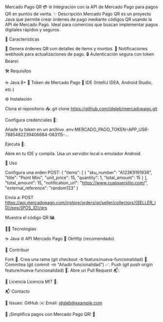 Mercado Pago QR 💳
🌐 Integración con la API de Mercado Pago para pagos QR en puntos de venta.
✨ Descripción
Mercado Pago QR es un proyecto Java que permite crear órdenes de pago mediante códigos QR usando la API de Mercado Pago. Ideal para comercios que buscan implementar pagos digitales rápidos y seguros.

🚀 Características

🧾 Genera órdenes QR con detalles de ítems y montos.
🔗 Notificaciones webhook para actualizaciones de pago.
🔒 Autenticación segura con token Bearer.


🛠️ Requisitos

☕ Java 8+
🔑 Token de Mercado Pago
🧰 IDE (IntelliJ IDEA, Android Studio, etc.)


⚙️ Instalación

Clona el repositorio 📥:
git clone https://github.com/idgleb/mercadopago.git


Configura credenciales 🔑:

Añade tu token en un archivo .env:MERCADO_PAGO_TOKEN=APP_USR-7885482239406684-083115-...




Ejecuta 🚀:

Abre en tu IDE y compila.
Usa un servidor local o emulador Android.




📖 Uso

Configura una orden POST:
{
  "items": [
    {
      "sku_number": "A123K9191938",
      "title": "Point Mini",
      "unit_price": 15,
      "quantity": 1,
      "total_amount": 15
    }
  ],
  "total_amount": 15,
  "notification_url": "https://www.cualquersitio.com/",
  "external_reference": "random123"
}


Envía a:
POST https://api.mercadopago.com/instore/orders/qr/seller/collectors/{SELLER_ID}/pos/{POS_ID}/qrs


Muestra el código QR 🖼️.



🧑‍💻 Tecnologías

☕ Java
🌐 API Mercado Pago
📡 OkHttp (recomendado)


🤝 Contribuir

Fork 🍴.
Crea una rama (git checkout -b feature/nueva-funcionalidad) 🌿.
Commitea (git commit -m "Añadir funcionalidad") ✅.
Push (git push origin feature/nueva-funcionalidad) 🚀.
Abre un Pull Request 📬.


📜 Licencia
Licencia MIT 📝.

📬 Contacto

🐞 Issues: GitHub
✉️ Email: idgleb@example.com


🌟 ¡Simplifica pagos con Mercado Pago QR! 🌟
